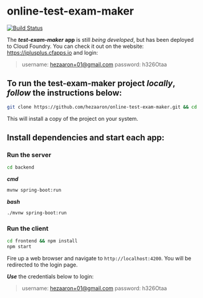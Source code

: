# online-test-exam-maker
[![Build Status](https://travis-ci.org/hezaaron/online-test-exam-maker.svg?branch=master)](https://travis-ci.org/hezaaron/online-test-exam-maker)

The ***test-exam-maker*** **app** is still *being* *developed*, but has been deployed to Cloud Foundry. 
You can check it out on the website: https://iplusplus.cfapps.io and login:

> username: hezaaron+01@gmail.com
> password: h326Otaa

## To run the test-exam-maker project _locally_, _follow_ the instructions below:

```sh
git clone https://github.com/hezaaron/online-test-exam-maker.git && cd online-test-exam-maker
```

This will install a copy of the project on your system.

## Install dependencies and start each app:

### Run the server

```sh
cd backend
```

**_cmd_**

```sh
mvnw spring-boot:run
```

**_bash_**

```sh
./mvnw spring-boot:run
```

### Run the client

```sh
cd frontend && npm install
npm start
```

Fire up a web browser and navigate to `http://localhost:4200`. You will be redirected to the login page.

***_Use_*** the credentials below to login:

> username: hezaaron+01@gmail.com
> password: h326Otaa

